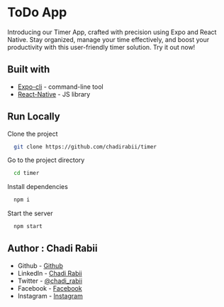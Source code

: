 # ToDo App

Introducing our Timer App, crafted with precision using Expo and React Native. Stay organized, manage your time effectively, and boost your productivity with this user-friendly timer solution. Try it out now!

## Built with
- [Expo-cli](https://docs.expo.dev/) - command-line tool
- [React-Native](https://reactnative.dev/) - JS library

## Run Locally

Clone the project

```bash
  git clone https://github.com/chadirabii/timer
```

Go to the project directory

```bash
  cd timer
```

Install dependencies

```bash
  npm i
```

Start the server

```bash
  npm start
```

## Author : Chadi Rabii

- Github - [Github](https://github.com/chadirabii)
- LinkedIn - [Chadi Rabii](www.linkedin.com/in/chadirabii)
- Twitter - [@chadi_rabii](https://twitter.com/chadi_rabii)
- Facebook - [Facebook](https://www.facebook.com/chadi.rabii.3)
- Instagram - [Instagram](https://www.instagram.com/chadi_rb/)
